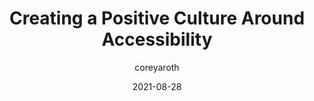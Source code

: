 ---
author: coreyaroth
date: 2021-08-28
publisher: uxdesigncc
tags:
  - accessibility
  - culture
target_url: https://uxdesign.cc/creating-a-positive-culture-around-accessibility-cdd6494a64cc
title: Creating a Positive Culture Around Accessibility
---
